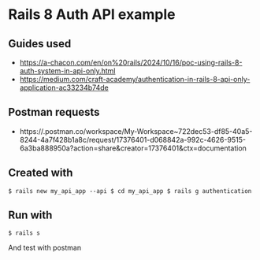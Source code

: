 # Rails 8 Auth API example

## Guides used

- https://a-chacon.com/en/on%20rails/2024/10/16/poc-using-rails-8-auth-system-in-api-only.html
- https://medium.com/craft-academy/authentication-in-rails-8-api-only-application-ac33234b74de

## Postman requests

- https://.postman.co/workspace/My-Workspace~722dec53-df85-40a5-8244-4a7f428b1a8c/request/17376401-d068842a-992c-4626-9515-6a3ba888950a?action=share&creator=17376401&ctx=documentation

## Created with

`
$ rails new my_api_app --api
$ cd my_api_app
$ rails g authentication
`

## Run with

`$ rails s`

And test with postman
